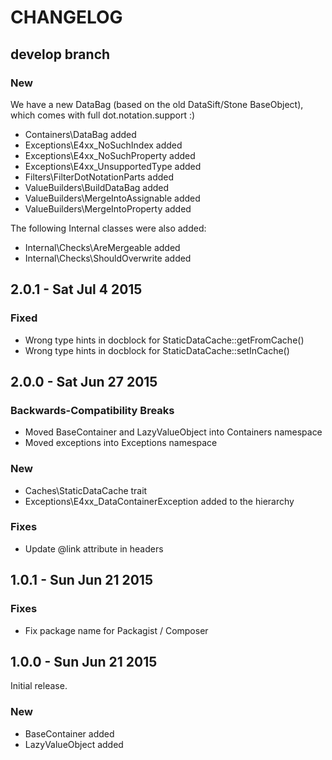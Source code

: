 # CHANGELOG

## develop branch

### New

We have a new DataBag (based on the old DataSift/Stone BaseObject), which comes with full dot.notation.support :)

* Containers\DataBag added
* Exceptions\E4xx_NoSuchIndex added
* Exceptions\E4xx_NoSuchProperty added
* Exceptions\E4xx_UnsupportedType added
* Filters\FilterDotNotationParts added
* ValueBuilders\BuildDataBag added
* ValueBuilders\MergeIntoAssignable added
* ValueBuilders\MergeIntoProperty added

The following Internal classes were also added:

* Internal\Checks\AreMergeable added
* Internal\Checks\ShouldOverwrite added

## 2.0.1 - Sat Jul 4 2015

### Fixed

* Wrong type hints in docblock for StaticDataCache::getFromCache()
* Wrong type hints in docblock for StaticDataCache::setInCache()

## 2.0.0 - Sat Jun 27 2015

### Backwards-Compatibility Breaks

* Moved BaseContainer and LazyValueObject into Containers namespace
* Moved exceptions into Exceptions namespace

### New

* Caches\StaticDataCache trait
* Exceptions\E4xx_DataContainerException added to the hierarchy

### Fixes

* Update @link attribute in headers

## 1.0.1 - Sun Jun 21 2015

### Fixes

* Fix package name for Packagist / Composer

## 1.0.0 - Sun Jun 21 2015

Initial release.

### New

* BaseContainer added
* LazyValueObject added